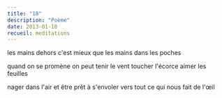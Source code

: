 ```yaml
---
title: "18"
description: "Poème"
date: 2013-01-18
recueil: meditations
---
```


les mains dehors c'est mieux que les mains dans les poches

quand on se promène on peut tenir le vent
toucher l'écorce aimer les feuilles

nager dans l'air et être prêt à s'envoler
vers tout ce qui nous fait de l'œil
